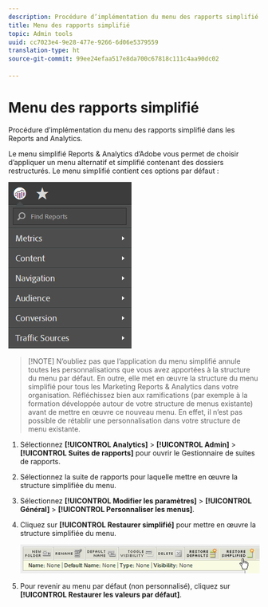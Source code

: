 ```yaml
---
description: Procédure d’implémentation du menu des rapports simplifié dans les Reports and Analytics.
title: Menu des rapports simplifié
topic: Admin tools
uuid: cc7023e4-9e28-477e-9266-6d06e5379559
translation-type: ht
source-git-commit: 99ee24efaa517e8da700c67818c111c4aa90dc02

---
```



# Menu des rapports simplifié

Procédure d’implémentation du menu des rapports simplifié dans les Reports and Analytics.

Le menu simplifié Reports &amp; Analytics d’Adobe vous permet de choisir d’appliquer un menu alternatif et simplifié contenant des dossiers restructurés. Le menu simplifié contient ces options par défaut :

![](assets/simplified-menu.png)

> [!NOTE] N’oubliez pas que l’application du menu simplifié annule toutes les personnalisations que vous avez apportées à la structure du menu par défaut. En outre, elle met en œuvre la structure du menu simplifié pour tous les Marketing Reports &amp; Analytics dans votre organisation. Réfléchissez bien aux ramifications (par exemple à la formation développée autour de votre structure de menus existante) avant de mettre en œuvre ce nouveau menu. En effet, il n’est pas possible de rétablir une personnalisation dans votre structure de menu existante.

1. Sélectionnez **[!UICONTROL Analytics]** > **[!UICONTROL Admin]** > **[!UICONTROL Suites de rapports]** pour ouvrir le Gestionnaire de suites de rapports.
1. Sélectionnez la suite de rapports pour laquelle mettre en œuvre la structure simplifiée du menu.
1. Sélectionnez **[!UICONTROL Modifier les paramètres]** > **[!UICONTROL Général]** > **[!UICONTROL Personnaliser les menus]**.
1. Cliquez sur **[!UICONTROL Restaurer simplifié]** pour mettre en œuvre la structure simplifiée du menu.

   ![](assets/restore-simplified.png)

1. Pour revenir au menu par défaut (non personnalisé), cliquez sur **[!UICONTROL Restaurer les valeurs par défaut]**.
